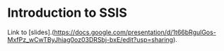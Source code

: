 # Introduction to SSIS

Link to [slides].(https://docs.google.com/presentation/d/1t66bRgulGos-MxfPz_wCwTByJhiag0oz03DRSbj-bxE/edit?usp=sharing).
